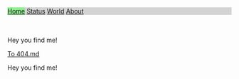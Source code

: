 <nav>
  <ul style="list-style-type: none; margin: 0; padding: 0; background-color: LightGrey;">
    <li style="display: inline; text-align: center; background-color: LightGreen;"><a href="https://mananoy.github.io">Home</a></li>
    <li style="display: inline; text-align: center; onmouseover: background-color: LightSlateGrey"><a href="https://mananoy.github.io/pages/404">Status</a></li>
    <li style="display: inline; text-align: center; onmouseover: background-color: LightSlateGrey"><a href="https://mananoy.github.io/pages/404">World</a></li>
    <li style="display: inline; text-align: center; onmouseover: background-color: LightSlateGrey"><a href="https://mananoy.github.io/pages/404">About</a></li>
  </ul>
</nav>

<br/>
<br/>

<p title="Oh~ You even hover on me~~"> Hey you find me! </p>

[To 404.md](https://mananoy.github.io/pages/404)

<p title="Oh~ You even hover on me~~"> Hey you find me! </p>


